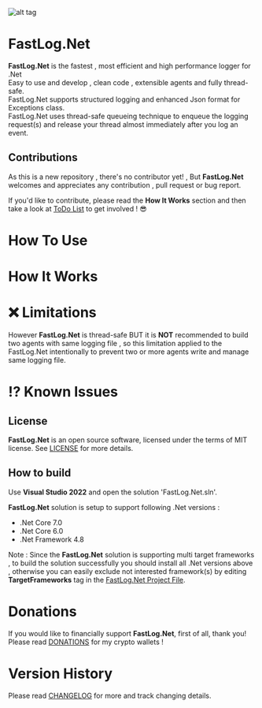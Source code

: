 ![alt tag](https://github.com/ShayanFiroozi/FastLog.Net/blob/master/FastLog.Net/Icon/FastLogNet.ico)

# FastLog.Net

**FastLog.Net** is the fastest , most efficient and high performance logger for .Net  
Easy to use and develop , clean code , extensible agents and fully thread-safe.  
FastLog.Net supports structured logging and enhanced Json format for Exceptions class.  
FastLog.Net uses thread-safe queueing technique to enqueue the logging request(s) and release your thread almost immediately after you log an event.

## Contributions

As this is a new repository , there's no contributor yet! , But **FastLog.Net** welcomes and appreciates any contribution , pull request or bug report.

If you'd like to contribute, please read the **How It Works** section and then take a look at [ToDo List](ToDo.md) to get involved ! 😎


# How To Use


# How It Works


# ❌ Limitations

However **FastLog.Net** is thread-safe BUT it is **NOT** recommended to build two agents with same logging file , so this limitation applied to the FastLog.Net intentionally to prevent two or more agents write and manage same logging file.

# ⁉ Known Issues


License
---
**FastLog.Net** is an open source software, licensed under the terms of MIT license.
See [LICENSE](LICENSE.md) for more details.


How to build
---
Use **Visual Studio 2022** and open the solution 'FastLog.Net.sln'.

**FastLog.Net** solution is setup to support following .Net versions :

- .Net Core 7.0
- .Net Core 6.0
- .Net Framework 4.8


Note : Since the **FastLog.Net** solution is supporting multi target frameworks , to build the solution successfully you should install all .Net versions above , otherwise you can easily exclude not interested framework(s) by editing **TargetFrameworks** tag in the [FastLog.Net Project File](https://github.com/ShayanFiroozi/FastLog.Net/blob/master/FastLog.Net/FastLog.Net.csproj).

# Donations
If you would like to financially support **FastLog.Net**, first of all, thank you! Please read [DONATIONS](DONATIONS.md) for my crypto wallets !

# Version History
Please read [CHANGELOG](CHANGELOG.md) for more and track changing details.

